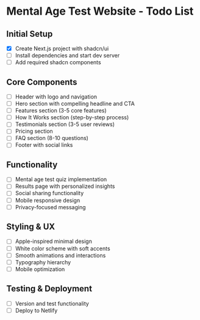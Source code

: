 # Mental Age Test Website - Todo List

## Initial Setup
- [x] Create Next.js project with shadcn/ui
- [ ] Install dependencies and start dev server
- [ ] Add required shadcn components

## Core Components
- [ ] Header with logo and navigation
- [ ] Hero section with compelling headline and CTA
- [ ] Features section (3-5 core features)
- [ ] How It Works section (step-by-step process)
- [ ] Testimonials section (3-5 user reviews)
- [ ] Pricing section
- [ ] FAQ section (8-10 questions)
- [ ] Footer with social links

## Functionality
- [ ] Mental age test quiz implementation
- [ ] Results page with personalized insights
- [ ] Social sharing functionality
- [ ] Mobile responsive design
- [ ] Privacy-focused messaging

## Styling & UX
- [ ] Apple-inspired minimal design
- [ ] White color scheme with soft accents
- [ ] Smooth animations and interactions
- [ ] Typography hierarchy
- [ ] Mobile optimization

## Testing & Deployment
- [ ] Version and test functionality
- [ ] Deploy to Netlify
